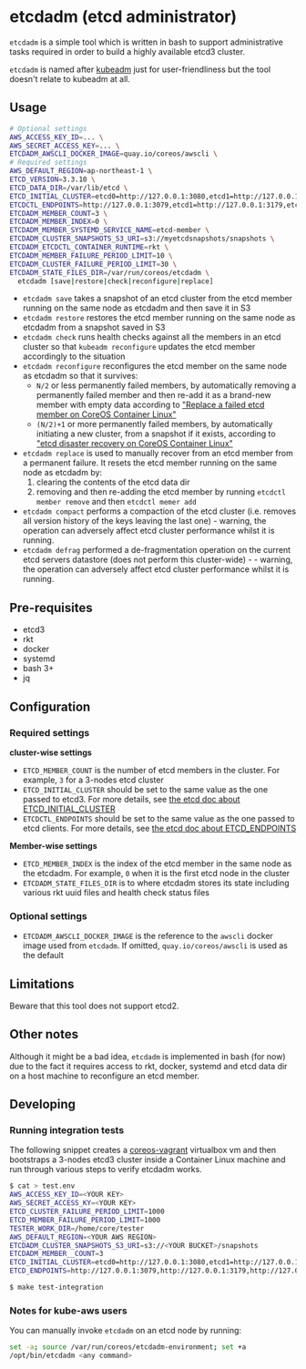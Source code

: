 # etcdadm (etcd administrator)

`etcdadm` is a simple tool which is written in bash to support administrative tasks required in order to
build a highly available etcd3 cluster.

`etcdadm` is named after [kubeadm](https://kubernetes.io/docs/admin/kubeadm/) just for user-friendliness but the tool doesn't relate to kubeadm at all.

## Usage

```bash
# Optional settings
AWS_ACCESS_KEY_ID=... \
AWS_SECRET_ACCESS_KEY=... \
ETCDADM_AWSCLI_DOCKER_IMAGE=quay.io/coreos/awscli \
# Required settings
AWS_DEFAULT_REGION=ap-northeast-1 \
ETCD_VERSION=3.3.10 \
ETCD_DATA_DIR=/var/lib/etcd \
ETCD_INITIAL_CLUSTER=etcd0=http://127.0.0.1:3080,etcd1=http://127.0.0.1:3180,etcd2=http://127.0.0.1:3280 \
ETCDCTL_ENDPOINTS=http://127.0.0.1:3079,etcd1=http://127.0.0.1:3179,etcd2=http://127.0.0.1:3279, \
ETCDADM_MEMBER_COUNT=3 \
ETCDADM_MEMBER_INDEX=0 \
ETCDADM_MEMBER_SYSTEMD_SERVICE_NAME=etcd-member \
ETCDADM_CLUSTER_SNAPSHOTS_S3_URI=s3://myetcdsnapshots/snapshots \
ETCDADM_ETCDCTL_CONTAINER_RUNTIME=rkt \
ETCDADM_MEMBER_FAILURE_PERIOD_LIMIT=10 \
ETCDADM_CLUSTER_FAILURE_PERIOD_LIMIT=30 \
ETCDADM_STATE_FILES_DIR=/var/run/coreos/etcdadm \
  etcdadm [save|restore|check|reconfigure|replace]
```

* `etcdadm save` takes a snapshot of an etcd cluster from the etcd member running on the same node as etcdadm and then
save it in S3
* `etcdadm restore` restores the etcd member running on the same node as etcdadm from a snapshot saved in S3
* `etcdadm check` runs health checks against all the members in an etcd cluster so that `kubeadm reconfigure` updates the etcd member accordingly to the situation
* `etcdadm reconfigure` reconfigures the etcd member on the same node as etcdadm so that it survives:
  * `N/2` or less permanently failed members, by automatically removing a permanently failed member and then re-add it as a brand-new member with empty data according to ["Replace a failed etcd member on CoreOS Container Linux"](https://coreos.com/etcd/docs/latest/etcd-live-cluster-reconfiguration.html#replace-a-failed-etcd-member-on-coreos-container-linux)
  * `(N/2)+1` or more permanently failed members, by automatically initiating a new cluster, from a snapshot if it exists, according to ["etcd disaster recovery on CoreOS Container Linux"](https://coreos.com/etcd/docs/latest/etcd-live-cluster-reconfiguration.html#etcd-disaster-recovery-on-coreos-container-linux)  
* `etcdadm replace` is used to manually recover from an etcd member from a permanent failure. It resets the etcd member running on the same node as etcdadm by:
  1. clearing the contents of the etcd data dir
  2. removing and then re-adding the etcd member by running `etcdctl member remove` and then `etcdctl memer add`
* `etcdadm compact` performs a compaction of the etcd cluster (i.e. removes all version history of the keys leaving the last one) - warning, the operation can adversely affect etcd cluster performance whilst it is running.
* `etcdadm defrag` performed a de-fragmentation operation on the current etcd servers datastore (does not perform this cluster-wide) - - warning, the operation can adversely affect etcd cluster performance whilst it is running.


## Pre-requisites

* etcd3
* rkt
* docker
* systemd
* bash 3+
* jq

## Configuration

### Required settings

**cluster-wise settings**

* `ETCD_MEMBER_COUNT` is the number of etcd members in the cluster. For example, `3` for a 3-nodes etcd cluster
* `ETCD_INITIAL_CLUSTER` should be set to the same value as the one passed to etcd3. For more details, see [the etcd doc about ETCD_INITIAL_CLUSTER](https://coreos.com/etcd/docs/latest/op-guide/configuration.html#initial-cluster)
* `ETCDCTL_ENDPOINTS` should be set to the same value as the one passed to etcd clients. For more details, see [the etcd doc about ETCD_ENDPOINTS](https://coreos.com/kubernetes/docs/latest/getting-started.html#deployment-options)

**Member-wise settings**

* `ETCD_MEMBER_INDEX` is the index of the etcd member in the same node as the etcdadm. For example, `0` when it is the first etcd node in the cluster  
* `ETCDADM_STATE_FILES_DIR` is to where etcdadm stores its state including various rkt uuid files and health check status files

### Optional settings

* `ETCDADM_AWSCLI_DOCKER_IMAGE` is the reference to the `awscli` docker image used from `etcdadm`. If omitted, `quay.io/coreos/awscli` is used as the default

## Limitations

Beware that this tool does not support etcd2.

## Other notes

Although it might be a bad idea, `etcdadm` is implemented in bash (for now) due to the fact it requires access to rkt, docker, systemd and etcd data dir on a host machine to reconfigure an etcd member.

## Developing

### Running integration tests

The following snippet creates a [coreos-vagrant](https://github.com/coreos/coreos-vagrant) virtualbox vm and then bootstraps a 3-nodes etcd3 cluster inside a Container Linux machine and run through various steps to verify etcdadm works.

```bash
$ cat > test.env
AWS_ACCESS_KEY_ID=<YOUR KEY>
AWS_SECRET_ACCESS_KY=<YOUR KEY>
ETCD_CLUSTER_FAILURE_PERIOD_LIMIT=1000
ETCD_MEMBER_FAILURE_PERIOD_LIMIT=1000
TESTER_WORK_DIR=/home/core/tester
AWS_DEFAULT_REGION=<YOUR AWS REGION>
ETCDADM_CLUSTER_SNAPSHOTS_S3_URI=s3://<YOUR BUCKET>/snapshots
ETCDADM_MEMBER__COUNT=3
ETCD_INITIAL_CLUSTER=etcd0=http://127.0.0.1:3080,etcd1=http://127.0.0.1:3180,etcd2=http://127.0.0.1:3280
ETCD_ENDPOINTS=http://127.0.0.1:3079,http://127.0.0.1:3179,http://127.0.0.1:3279

$ make test-integration
```

### Notes for kube-aws users

You can manually invoke `etcdadm` on an etcd node by running:
```bash
set -a; source /var/run/coreos/etcdadm-environment; set +a
/opt/bin/etcdadm <any command>
```

